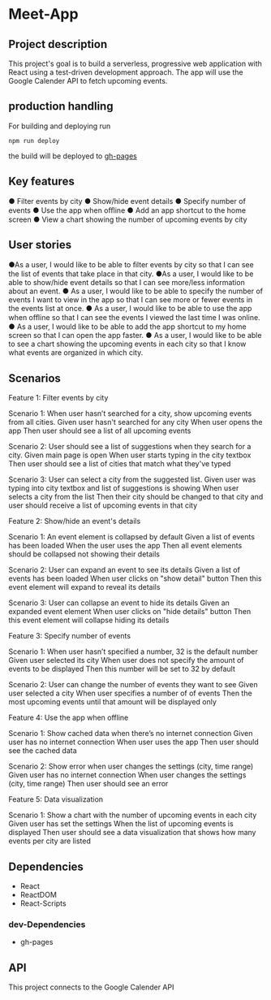 # Meet-App

## Project description

This project's goal is to build a serverless, progressive web application with React using a test-driven development approach.
The app will use the Google Calender API to fetch upcoming events.

## production handling

For building and deploying run

`npm run deploy`

the build will be deployed to [gh-pages](https://koljapohl.github.io/meet)

## Key features

● Filter events by city
● Show/hide event details
● Specify number of events
● Use the app when oﬄine
● Add an app shortcut to the home screen
● View a chart showing the number of upcoming events by city

## User stories

●As a user, I would like to be able to ﬁlter events by city so that I can see the list of events that
take place in that city.
●As a user, I would like to be able to show/hide event details so that I can see more/less
information about an event.
● As a user, I would like to be able to specify the number of events I want to view in the app so
that I can see more or fewer events in the events list at once.
● As a user, I would like to be able to use the app when oﬄine so that I can see the events I
viewed the last time I was online.
● As a user, I would like to be able to add the app shortcut to my home screen so that I can
open the app faster.
● As a user, I would like to be able to see a chart showing the upcoming events in each city so
that I know what events are organized in which city.

## Scenarios

Feature 1: Filter events by city

  Scenario 1: When user hasn’t searched for a city, show upcoming events from all cities.
    Given user hasn't searched for any city
    When user opens the app
    Then user should see a list of all upcoming events

  Scenario 2: User should see a list of suggestions when they search for a city.
    Given main page is open
    When user starts typing in the city textbox
    Then user should see a list of cities that match what they've typed

  Scenario 3: User can select a city from the suggested list.
    Given user was typing into city textbox and list of suggestions is showing
    When user selects a city from the list
    Then their city should be changed to that city and user should receive a list of upcoming events in that city

Feature 2: Show/hide an event's details

  Scenario 1: An event element is collapsed by default
    Given a list of events has been loaded
    When the user uses the app
    Then all event elements should be collapsed not showing their details

  Scenario 2: User can expand an event to see its details
    Given a list of events has been loaded
    When user clicks on "show detail" button
    Then this event element will expand to reveal its details

  Scenario 3: User can collapse an event to hide its details
    Given an expanded event element
    When user clicks on "hide details" button
    Then this event element will collapse hiding its details

Feature 3: Specify number of events

  Scenario 1: When user hasn’t specified a number, 32 is the default number
    Given user selected its city
    When user does not specify the amount of events to be displayed
    Then this number will be set to 32 by default

  Scenario 2: User can change the number of events they want to see
    Given user selected a city
    When user specifies a number of of events
    Then the most upcoming events until that amount will be displayed only

Feature 4: Use the app when offline

  Scenario 1: Show cached data when there’s no internet connection
   Given user has no internet connection
   When user uses the app
   Then user should see the cached data

  Scenario 2: Show error when user changes the settings (city, time range)
    Given user has no internet connection
    When user changes the settings (city, time range)
    Then user should see an error

Feature 5: Data visualization

  Scenario 1: Show a chart with the number of upcoming events in each city
    Given user has set the settings
    When the list of upcoming events is displayed
    Then user should see a data visualization that shows how many events per city are listed

## Dependencies

+ React
+ ReactDOM
+ React-Scripts

### dev-Dependencies

+ gh-pages

## API

This project connects to the Google Calender API
